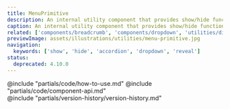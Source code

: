 ```yaml
---
title: MenuPrimitive
description: An internal utility component that provides show/hide functionality.
caption: An internal utility component that provides show/hide functionality.
related: ['components/breadcrumb', 'components/dropdown', 'utilities/disclosure-primitive']
previewImage: assets/illustrations/utilities/menu-primitive.jpg
navigation:
  keywords: ['show', 'hide', 'accordion', 'dropdown', 'reveal']
status:
  deprecated: 4.10.0
---
```


<section data-tab="Code">
  @include "partials/code/how-to-use.md"
  @include "partials/code/component-api.md"
</section>

<section data-tab="Version history">
  @include "partials/version-history/version-history.md"
</section>
